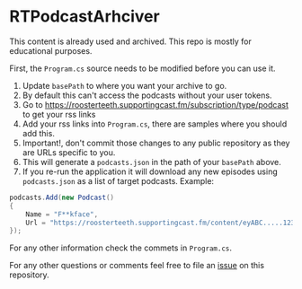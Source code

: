 # RTPodcastArhciver
This content is already used and archived. This repo is mostly for educational purposes.


First, the `Program.cs` source needs to be modified before you can use it.

1. Update `basePath` to where you want your archive to go.
2. By default this can't access the podcasts without your user tokens.
3. Go to https://roosterteeth.supportingcast.fm/subscription/type/podcast to get your rss links
4. Add your rss links into `Program.cs`, there are samples where you should add this.
5. Important!, don't commit those changes to any public repository as they are URLs specific to you.
6. This will generate a `podcasts.json` in the path of your `basePath` above. 
7. If you re-run the application it will download any new episodes using `podcasts.json` as a list of target podcasts.
Example: 
```csharp
podcasts.Add(new Podcast()
{
	Name = "F**kface",
	Url = "https://roosterteeth.supportingcast.fm/content/eyABC.....123.rss",
});
```

For any other information check the commets in `Program.cs`.

For any other questions or comments feel free to file an [issue](https://github.com/beeradmoore/RTPodcastArchiver/issues) on this repository.